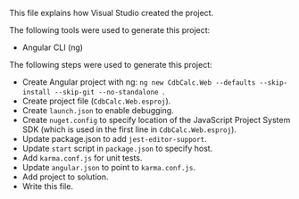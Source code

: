 This file explains how Visual Studio created the project.

The following tools were used to generate this project:
- Angular CLI (ng)

The following steps were used to generate this project:
- Create Angular project with ng: `ng new CdbCalc.Web --defaults --skip-install --skip-git --no-standalone `.
- Create project file (`CdbCalc.Web.esproj`).
- Create `launch.json` to enable debugging.
- Create `nuget.config` to specify location of the JavaScript Project System SDK (which is used in the first line in `CdbCalc.Web.esproj`).
- Update package.json to add `jest-editor-support`.
- Update `start` script in `package.json` to specify host.
- Add `karma.conf.js` for unit tests.
- Update `angular.json` to point to `karma.conf.js`.
- Add project to solution.
- Write this file.
